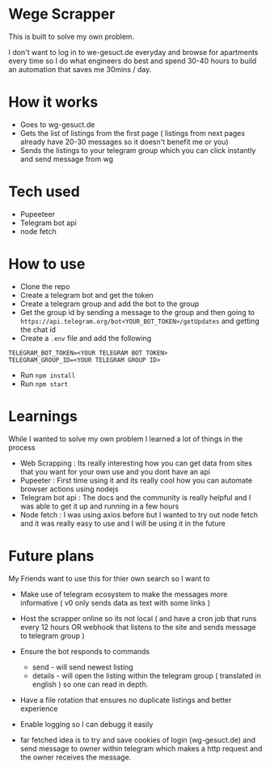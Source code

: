 # Wege Scrapper 

This is built to solve my own problem.

I don't want to log in to we-gesuct.de everyday and browse for apartments every time so I do what engineers do best and spend 30-40 hours to build an automation that saves me 30mins / day.

# How it works
- Goes to wg-gesuct.de
- Gets the list of listings from the first page ( listings from next pages already have 20-30 messages so it doesn't benefit me or you)
- Sends the listings to your telegram group which you can click instantly and send message from wg

# Tech used
- Pupeeteer 
- Telegram bot api
- node fetch

# How to use
- Clone the repo
- Create a telegram bot and get the token
- Create a telegram group and add the bot to the group
- Get the group id by sending a message to the group and then going to `https://api.telegram.org/bot<YOUR_BOT_TOKEN>/getUpdates` and getting the chat id
- Create a `.env` file and add the following
```
TELEGRAM_BOT_TOKEN=<YOUR TELEGRAM BOT TOKEN>
TELEGRAM_GROUP_ID=<YOUR TELEGRAM GROUP ID>
```
- Run `npm install`
- Run `npm start`



# Learnings
While I wanted to solve my own problem I learned a lot of things in the process 

- Web Scrapping : Its really interesting how you can get data from sites that you want for your own use and you dont have an api
- Pupeeter : First time using it and its really cool how you can automate browser actions using nodejs
- Telegram bot api : The docs and the community is really helpful and I was able to get it up and running in a few hours 
- Node fetch : I was using axios before but I wanted to try out node fetch and it was really easy to use and I will be using it in the future


# Future plans 
My Friends want to use this for thier own search so I want to 


- Make use of telegram ecosystem to make the messages more informative ( v0 only sends data as text with some links )
- Host the scrapper online so its not local ( and have a cron job that runs every 12 hours OR webhook that listens to the site and sends message to telegram group )
- Ensure the bot responds to commands
    - send - will send newest listing
    - details - will open the listing within the telegram group ( translated in english ) so one can read in depth.

- Have a file rotation that ensures no duplicate listings and better experience
- Enable logging so I can debugg it easily 
- far fetched idea is to try and save cookies of login (wg-gesuct.de) and send message to owner within telegram which makes a http request and the owner receives the message. 
